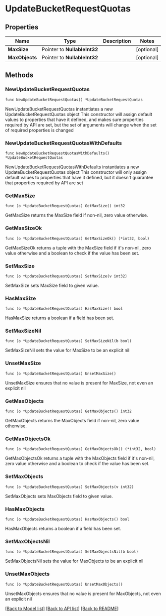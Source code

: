 # UpdateBucketRequestQuotas

## Properties

Name | Type | Description | Notes
------------ | ------------- | ------------- | -------------
**MaxSize** | Pointer to **NullableInt32** |  | [optional] 
**MaxObjects** | Pointer to **NullableInt32** |  | [optional] 

## Methods

### NewUpdateBucketRequestQuotas

`func NewUpdateBucketRequestQuotas() *UpdateBucketRequestQuotas`

NewUpdateBucketRequestQuotas instantiates a new UpdateBucketRequestQuotas object
This constructor will assign default values to properties that have it defined,
and makes sure properties required by API are set, but the set of arguments
will change when the set of required properties is changed

### NewUpdateBucketRequestQuotasWithDefaults

`func NewUpdateBucketRequestQuotasWithDefaults() *UpdateBucketRequestQuotas`

NewUpdateBucketRequestQuotasWithDefaults instantiates a new UpdateBucketRequestQuotas object
This constructor will only assign default values to properties that have it defined,
but it doesn't guarantee that properties required by API are set

### GetMaxSize

`func (o *UpdateBucketRequestQuotas) GetMaxSize() int32`

GetMaxSize returns the MaxSize field if non-nil, zero value otherwise.

### GetMaxSizeOk

`func (o *UpdateBucketRequestQuotas) GetMaxSizeOk() (*int32, bool)`

GetMaxSizeOk returns a tuple with the MaxSize field if it's non-nil, zero value otherwise
and a boolean to check if the value has been set.

### SetMaxSize

`func (o *UpdateBucketRequestQuotas) SetMaxSize(v int32)`

SetMaxSize sets MaxSize field to given value.

### HasMaxSize

`func (o *UpdateBucketRequestQuotas) HasMaxSize() bool`

HasMaxSize returns a boolean if a field has been set.

### SetMaxSizeNil

`func (o *UpdateBucketRequestQuotas) SetMaxSizeNil(b bool)`

 SetMaxSizeNil sets the value for MaxSize to be an explicit nil

### UnsetMaxSize
`func (o *UpdateBucketRequestQuotas) UnsetMaxSize()`

UnsetMaxSize ensures that no value is present for MaxSize, not even an explicit nil
### GetMaxObjects

`func (o *UpdateBucketRequestQuotas) GetMaxObjects() int32`

GetMaxObjects returns the MaxObjects field if non-nil, zero value otherwise.

### GetMaxObjectsOk

`func (o *UpdateBucketRequestQuotas) GetMaxObjectsOk() (*int32, bool)`

GetMaxObjectsOk returns a tuple with the MaxObjects field if it's non-nil, zero value otherwise
and a boolean to check if the value has been set.

### SetMaxObjects

`func (o *UpdateBucketRequestQuotas) SetMaxObjects(v int32)`

SetMaxObjects sets MaxObjects field to given value.

### HasMaxObjects

`func (o *UpdateBucketRequestQuotas) HasMaxObjects() bool`

HasMaxObjects returns a boolean if a field has been set.

### SetMaxObjectsNil

`func (o *UpdateBucketRequestQuotas) SetMaxObjectsNil(b bool)`

 SetMaxObjectsNil sets the value for MaxObjects to be an explicit nil

### UnsetMaxObjects
`func (o *UpdateBucketRequestQuotas) UnsetMaxObjects()`

UnsetMaxObjects ensures that no value is present for MaxObjects, not even an explicit nil

[[Back to Model list]](../README.md#documentation-for-models) [[Back to API list]](../README.md#documentation-for-api-endpoints) [[Back to README]](../README.md)


